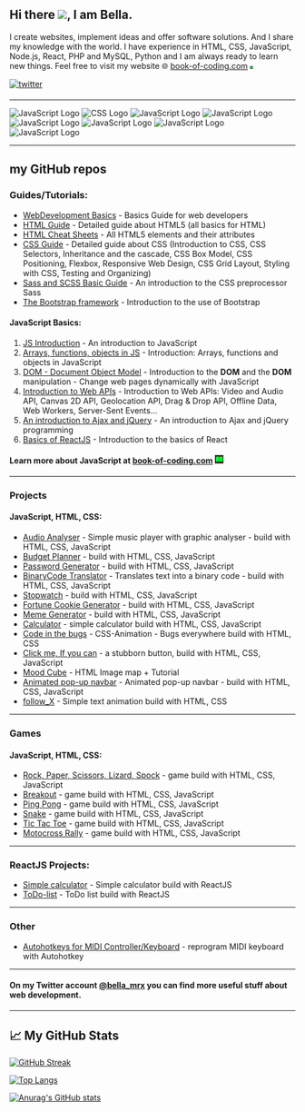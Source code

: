  ## Hi there <img src="https://raw.githubusercontent.com/MartinHeinz/MartinHeinz/master/wave.gif" width="20px">, I am Bella.
 
 I create websites, implement ideas and offer software solutions. And I share my knowledge with the world. I have experience in HTML, CSS, JavaScript, Node.js, React, PHP and MySQL, Python and I am always ready to learn new things. Feel free to visit my website :globe_with_meridians: [book-of-coding.com](https://book-of-coding.com/) <img src="images/favicon-256x256.png" width="5px">


<a href="https://twitter.com/bella_mrx" target="_blank">
<img src=https://img.shields.io/badge/twitter-%2300acee.svg?&style=for-the-badge&logo=twitter&logoColor=white alt=twitter style="margin-bottom: 5px;" />
</a>

 ---
 
  <img src="https://cdn.worldvectorlogo.com/logos/html-1.svg" alt="JavaScript Logo" width="50" height="50"/>  <img src="https://cdn.worldvectorlogo.com/logos/css-3.svg" alt="CSS Logo" width="50" height="50"/>
  <img src="https://cdn.worldvectorlogo.com/logos/javascript-1.svg" alt="JavaScript Logo" width="50" height="50"/> <img src="https://cdn.worldvectorlogo.com/logos/nodejs-2.svg" alt="JavaScript Logo" width="50" height="50"/> <img src="https://cdn.worldvectorlogo.com/logos/react-2.svg" alt="JavaScript Logo" width="50" height="50"/> <img src="https://www.php.net/images/logos/new-php-logo.svg" alt="JavaScript Logo" width="60" height="60"/> <img src="https://cdn.worldvectorlogo.com/logos/mysql-3.svg" alt="JavaScript Logo" width="50" height="50"/> <img src="https://cdn.worldvectorlogo.com/logos/python-4.svg" alt="JavaScript Logo" width="50" height="50"/>

 ---

 ## my GitHub repos
 ### Guides/Tutorials:
   - [WebDevelopment Basics](https://github.com/BellaMrx/WebDevelopment_Basics) - Basics Guide for web developers
   - [HTML Guide](https://github.com/BellaMrx/HTML_Guide) - Detailed guide about HTML5 (all basics for HTML)
   - [HTML Cheat Sheets](https://github.com/BellaMrx/HTML_Cheat_Sheets) - All HTML5 elements and their attributes
   - [CSS Guide](https://github.com/BellaMrx/CSS_Guide) - Detailed guide about CSS (Introduction to CSS, CSS Selectors, Inheritance and the cascade, CSS Box Model, CSS Positioning, Flexbox, Responsive Web Design, CSS Grid Layout, Styling with CSS, Testing and Organizing) 
   - [Sass and SCSS Basic Guide](https://github.com/BellaMrx/Sass_and_SCSS) - An introduction to the CSS preprocessor Sass
   - [The Bootstrap framework](https://github.com/BellaMrx/The_Bootstrap_framework) - Introduction to the use of Bootstrap 

 #### JavaScript Basics:
   1. [JS Introduction](https://github.com/BellaMrx/JS_introduction) - An introduction to JavaScript
   2. [Arrays, functions, objects in JS](https://github.com/BellaMrx/Arrays_functions_objects_in_JS) - Introduction: Arrays, functions and objects in JavaScript
   3. [DOM - Document Object Model](https://github.com/BellaMrx/DOM_Document-Object-Model) - Introduction to the **DOM** and the **DOM** manipulation - Change web pages dynamically with JavaScript
   4. [Introduction to Web APIs](https://github.com/BellaMrx/JavaScript_Introduction-To-Web-APIs) - Introduction to Web APIs: Video and Audio API, Canvas 2D API, Geolocation API, Drag & Drop API, Offline Data, Web Workers, Server-Sent Events...
   5. [An introduction to Ajax and jQuery](https://github.com/BellaMrx/JavaScript_Introduction_to_Ajax_and_jQuery) - An introduction to Ajax and jQuery programming   
   6. [Basics of ReactJS](https://github.com/BellaMrx/Basics_of_React) - Introduction to the basics of React

 #### Learn more about JavaScript at [book-of-coding.com](https://book-of-coding.com/) <img src="images/favicon-256x256.png" width="15px">
 ---

 ### Projects 
 #### JavaScript, HTML, CSS:
   - [Audio Analyser](https://github.com/BellaMrx/audio_analyser) - Simple music player with graphic analyser - build with HTML, CSS, JavaScript
   - [Budget Planner](https://github.com/BellaMrx/Budget_Planner) - build with HTML, CSS, JavaScript   
   - [Password Generator](https://github.com/Projects-Games-HTML-CSS-JS/Password_Generator) - build with HTML, CSS, JavaScript
   - [BinaryCode Translator](https://github.com/Projects-Games-HTML-CSS-JS/Binary_Translator) - Translates text into a binary code - build with HTML, CSS, JavaScript
   - [Stopwatch](https://github.com/BellaMrx/Stopwatch) - build with HTML, CSS, JavaScript
   - [Fortune Cookie Generator](https://github.com/BellaMrx/Fortune_Cookie_Generator) - build with HTML, CSS, JavaScript 
   - [Meme Generator](https://github.com/BellaMrx/Meme_Generator) - build with HTML, CSS, JavaScript
   - [Calculator](https://github.com/Projects-Games-HTML-CSS-JS/Calculator_simple) - simple calculator build with HTML, CSS, JavaScript
   - [Code in the bugs](https://github.com/BellaMrx/Code_in_the_bugs) - CSS-Animation - Bugs everywhere build with HTML, CSS
   - [Click me, If you can](https://github.com/BellaMrx/Click-me_If-you-can) - a stubborn button, build with HTML, CSS, JavaScript
   - [Mood Cube](https://github.com/Projects-Games-HTML-CSS-JS/Mood_Cube) - HTML Image map + Tutorial
   - [Animated pop-up navbar](https://github.com/BellaMrx/animated_pop-up_navbar) - Animated pop-up navbar - build with HTML, CSS, JavaScript
   - [follow_X](https://github.com/BellaMrx/follow_X) - Simple text animation build with HTML, CSS

 ---

 ### Games
 #### JavaScript, HTML, CSS:
   - [Rock, Paper, Scissors, Lizard, Spock](https://github.com/BellaMrx/rock_paper_scissor_lizard_spock) - game build with HTML, CSS, JavaScript
   - [Breakout](https://github.com/Projects-Games-HTML-CSS-JS/Breakout) - game build with HTML, CSS, JavaScript 
   - [Ping Pong](https://github.com/Projects-Games-HTML-CSS-JS/Ping-Pong) -  game build with HTML, CSS, JavaScript 
   - [Snake](https://github.com/Projects-Games-HTML-CSS-JS/Snake) - game build with HTML, CSS, JavaScript 
   - [Tic Tac Toe](https://github.com/Projects-Games-HTML-CSS-JS/Tic_Tac_Toe) - game build with HTML, CSS, JavaScript
   - [Motocross Rally](https://github.com/BellaMrx/Motocross_Rally) - game build with HTML, CSS, JavaScript 

 ---

 ### ReactJS Projects:
   - [Simple calculator](https://github.com/BellaMrx/Calculator_React) - Simple calculator build with ReactJS
   - [ToDo-list](https://github.com/BellaMrx/ToDoList_React) - ToDo list build with ReactJS

 ---

 ### Other
   - [Autohotkeys for MIDI Controller/Keyboard](https://github.com/BellaMrx/Autohotkeys_for_MIDI_Keyboard) - reprogram MIDI keyboard with Autohotkey

 ---
 #### On my Twitter account [@bella_mrx](https://twitter.com/bella_mrx) you can find more useful stuff about web development.
 ---

 ## &#x1f4c8; My GitHub Stats

 [![GitHub Streak](https://streak-stats.demolab.com?user=BellaMrx&theme=gotham&locale=de)](https://git.io/streak-stats)


 [![Top Langs](https://github-readme-stats.vercel.app/api/top-langs/?username=BellaMrx&layout=compact&theme=gotham)](https://github.com/anuraghazra/github-readme-stats)


 [![Anurag's GitHub stats](https://github-readme-stats.vercel.app/api?username=BellaMrx&show_icons=true&theme=gotham)](https://github.com/anuraghazra/github-readme-stats)

